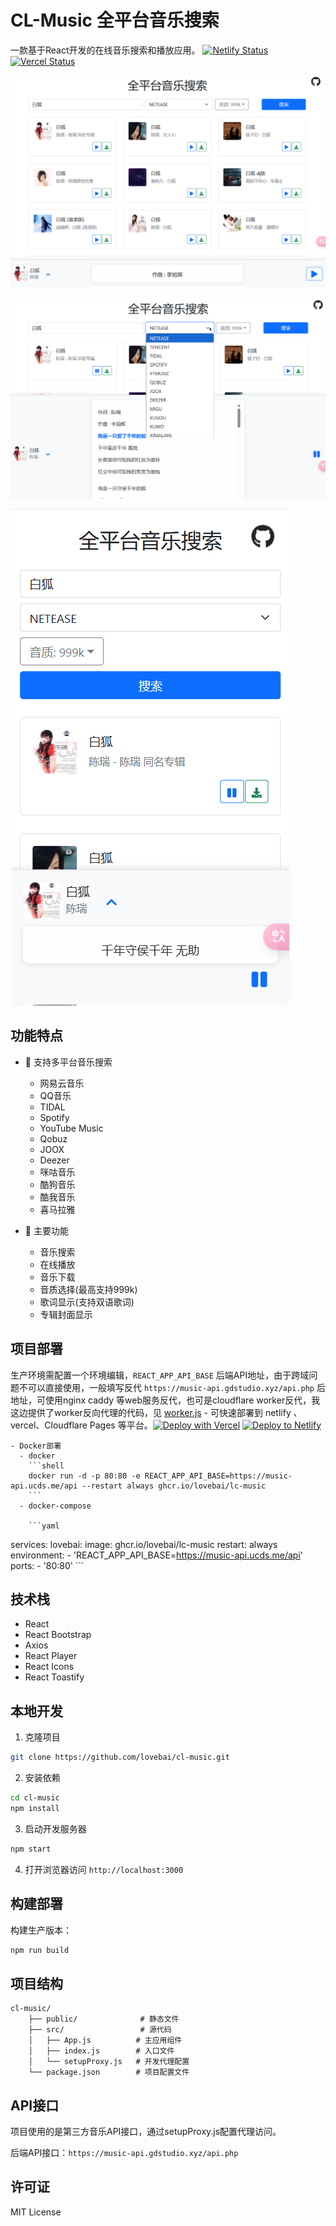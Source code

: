 # CL-Music 全平台音乐搜索

一款基于React开发的在线音乐搜索和播放应用。
[![Netlify Status](https://api.netlify.com/api/v1/badges/a55b97dc-1ba1-4859-994a-db396b196aa7/deploy-status)](https://app.netlify.com/sites/cl-music/deploys)  [![Vercel Status](https://img.shields.io/badge/vercel-success-{{color}})](https://vercel.com)


![1744334065693](image/README/1744334065693.png)

![1744334075944](image/README/1744334075944.png)

![1744334087360](image/README/1744334087360.png)

## 功能特点

- 🎵 支持多平台音乐搜索

  - 网易云音乐
  - QQ音乐
  - TIDAL
  - Spotify
  - YouTube Music
  - Qobuz
  - JOOX
  - Deezer
  - 咪咕音乐
  - 酷狗音乐
  - 酷我音乐
  - 喜马拉雅
- 🎨 主要功能

  - 音乐搜索
  - 在线播放
  - 音乐下载
  - 音质选择(最高支持999k)
  - 歌词显示(支持双语歌词)
  - 专辑封面显示

## 项目部署
 生产环境需配置一个环境编辑，`REACT_APP_API_BASE` 后端API地址，由于跨域问题不可以直接使用，一般填写反代 `https://music-api.gdstudio.xyz/api.php` 后地址，可使用nginx caddy 等web服务反代，也可是cloudflare worker反代，我这边提供了worker反向代理的代码，见 [worker.js](worker.js)
    - 可快速部署到 netlify 、vercel、Cloudflare Pages 等平台。[![Deploy with Vercel](https://vercel.com/button)](https://vercel.com/new/clone?repository-url=thttps%3a%2f%2fgithub.com%2flovebai%2fcl-music&project-name=cl-music&repository-name=cl-music)  [![Deploy to Netlify](https://www.netlify.com/img/deploy/button.svg)](https://app.netlify.com/start/deploy?repository=https://github.com/lovebai/cl-music)

    - Docker部署 
      - docker 
        ```shell
        docker run -d -p 80:80 -e REACT_APP_API_BASE=https://music-api.ucds.me/api --restart always ghcr.io/lovebai/lc-music
        ```
      - docker-compose

        ```yaml
services:
    lovebai:
        image: ghcr.io/lovebai/lc-music
        restart: always
        environment:
            - 'REACT_APP_API_BASE=https://music-api.ucds.me/api'
        ports:
            - '80:80'
        ```

## 技术栈

- React
- React Bootstrap
- Axios
- React Player
- React Icons
- React Toastify

## 本地开发

1. 克隆项目

```bash
git clone https://github.com/lovebai/cl-music.git
```

2. 安装依赖

```bash
cd cl-music
npm install
```

3. 启动开发服务器

```bash
npm start
```

4. 打开浏览器访问 `http://localhost:3000`

## 构建部署

构建生产版本：

```bash
npm run build
```

## 项目结构

```
cl-music/
    ├── public/              # 静态文件
    ├── src/                 # 源代码
    │   ├── App.js          # 主应用组件
    │   ├── index.js        # 入口文件
    │   └── setupProxy.js   # 开发代理配置
    └── package.json        # 项目配置文件
```

## API接口

项目使用的是第三方音乐API接口，通过setupProxy.js配置代理访问。

后端API接口：`https://music-api.gdstudio.xyz/api.php`

## 许可证

MIT License
